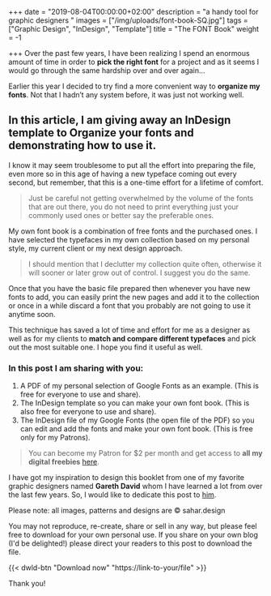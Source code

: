 +++
date = "2019-08-04T00:00:00+02:00"
description = "a handy tool for graphic designers  "
images = ["/img/uploads/font-book-SQ.jpg"]
tags = ["Graphic Design", "InDesign", "Template"]
title = "The FONT Book"
weight = -1

+++
Over the past few years, I have been realizing I spend an enormous amount of time in order to **pick the right font** for a project and as it seems I would go through the same hardship over and over again…

Earlier this year I decided to try find a more convenient way to **organize my fonts**. Not that I hadn’t any system before, it was just not working well.

## In this article, I am giving away an InDesign template to Organize your fonts and demonstrating how to use it.

I know it may seem troublesome to put all the effort into preparing the file, even more so in this age of having a new typeface coming out every second, but remember, that this is a one-time effort for a lifetime of comfort.

> Just be careful not getting overwhelmed by the volume of the fonts that are out there, you do not need to print everything just your commonly used ones or better say the preferable ones.

My own font book is a combination of free fonts and the purchased ones. I have selected the typefaces in my own collection based on my personal style, my current client or my next design approach.

> I should mention that I declutter my collection quite often, otherwise it will sooner or later grow out of control. I suggest you do the same.

Once that you have the basic file prepared then whenever you have new fonts to add, you can easily print the new pages and add it to the collection or once in a while discard a font that you probably are not going to use it anytime soon.

This technique has saved a lot of time and effort for me as a designer as well as for my clients to **match and compare different typefaces** and pick out the most suitable one. I hope you find it useful as well.

### In this post I am sharing with you:

1. A PDF of my personal selection of Google Fonts as an example. (This is free for everyone to use and share).
2. The InDesign template so you can make your own font book. (This is also free for everyone to use and share).
3. The InDesign file of my Google Fonts (the open file of the PDF) so you can edit and add the fonts and make your own font book. (This is free only for my Patrons).

> You can become my Patron for $2 per month and get access to **all my digital freebies** [here](https://www.patreon.com/SaharHeumesser "Patreon").

I have got my inspiration to design this booklet from one of my favorite graphic designers named **Gareth David** whom I have learned a lot from over the last few years. So, I would like to dedicate this post to [him](https://garethdavidstudio.com/ "Gareth David").

Please note: all images, patterns and designs are © sahar.design

You may not reproduce, re-create, share or sell in any way, but please feel free to download for your own personal use. If you share on your own blog (I'd be delighted!) please direct your readers to this post to download the file.

{{< dwld-btn "Download now" "https://link-to-your/file" >}}

Thank you!